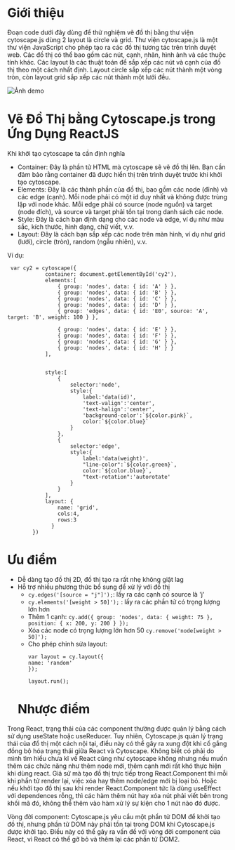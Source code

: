 # Giới thiệu
Đoạn code dưới đây dùng để thử nghiệm vẽ đồ thị bằng thư viện cytoscape.js dùng 2 layout là circle và grid. Thư viện cytoscape.js là một thư viện JavaScript cho phép tạo ra các đồ thị tương tác trên trình duyệt web. Các đồ thị có thể bao gồm các nút, cạnh, nhãn, hình ảnh và các thuộc tính khác. Các layout là các thuật toán để sắp xếp các nút và cạnh của đồ thị theo một cách nhất định. Layout circle sắp xếp các nút thành một vòng tròn, còn layout grid sắp xếp các nút thành một lưới đều.

![Ảnh demo](https://github.com/HuyHKr/DemoCytoscape/assets/148759236/c0504332-71af-4d22-804d-d3ade6f4ccaa)
# Vẽ Đồ Thị bằng Cytoscape.js trong Ứng Dụng ReactJS
Khi khởi tạo cytoscape ta cần định nghĩa
  + Container: Đây là phần tử HTML mà cytoscape sẽ vẽ đồ thị lên. Bạn cần đảm bảo rằng container đã được hiển thị trên trình duyệt trước khi khởi tạo cytoscape.
  + Elements: Đây là các thành phần của đồ thị, bao gồm các node (đỉnh) và các edge (cạnh). Mỗi node phải có một id duy nhất và không được trùng lặp với node khác. Mỗi edge phải có source (node nguồn) và target (node đích), và source và target phải tồn tại trong danh sách các node.
  + Style: Đây là cách bạn định dạng cho các node và edge, ví dụ như màu sắc, kích thước, hình dạng, chữ viết, v.v.
  + Layout: Đây là cách bạn sắp xếp các node trên màn hình, ví dụ như grid (lưới), circle (tròn), random (ngẫu nhiên), v.v.
    
Ví dụ:
```
 var cy2 = cytoscape({
            container: document.getElementById('cy2'),
            elements:[
                { group: 'nodes', data: { id: 'A' } },
                { group: 'nodes', data: { id: 'B' } },
                { group: 'nodes', data: { id: 'C' } },
                { group: 'nodes', data: { id: 'D' } },
                { group: 'edges', data: { id: 'E0', source: 'A', target: 'B', weight: 100 } },
              
                { group: 'nodes', data: { id: 'E' } },
                { group: 'nodes', data: { id: 'F' } },
                { group: 'nodes', data: { id: 'G' } },
                { group: 'nodes', data: { id: 'H' } }
            ],
              
              
            style:[
                {
                    selector:'node',
                    style:{
                        label:'data(id)',
                        'text-valign':'center',
                        'text-halign':'center',
                        'background-color':`${color.pink}`,
                        color:`${color.blue}`
                    }
                },
                {
                    selector:'edge',
                    style:{
                        label:'data(weight)',
                        "line-color":`${color.green}`,
                        color:`${color.blue}`,
                        "text-rotation":'autorotate'
                    }
                }
            ],
            layout: {
                name: 'grid',
                cols:4,
                rows:3
              }
        })
```
# Ưu điểm
+ Dễ dàng tạo đồ thị 2D, đồ thị tạo ra rất nhẹ không giật lag
+ Hỗ trợ nhiều phương thức bổ sung để xử lý với đồ thị 
    + `cy.edges('[source = "j"]');`: lấy ra các cạnh có source là 'j'
    + `cy.elements('[weight > 50]');` : lấy ra các phần tử có trọng lượng lớn hơn
    + Thêm 1 cạnh:
           ```
          cy.add({
          group: 'nodes',
          data: { weight: 75 },
          position: { x: 200, y: 200 }
          });
          ```
    + Xóa các node có trọng lượng lớn hơn 50 `cy.remove('node[weight > 50]');`
    + Cho phép chỉnh sửa layout:
      ```
      var layout = cy.layout({
      name: 'random'
      });

      layout.run();
      ```
  # Nhược điểm
Trong React, trạng thái của các component thường được quản lý bằng cách sử dụng useState hoặc useReducer. Tuy nhiên, Cytoscape.js quản lý trạng thái của đồ thị một cách nội tại, điều này có thể gây ra xung đột khi cố gắng đồng bộ hóa trạng thái giữa React và Cytoscape. Không biết có phải do mình tìm hiểu chưa kĩ về React cũng như cytoscape không nhưng nếu muốn thêm các chức năng như thêm node mới, thêm cạnh mới rất khó thực hiện khi dùng react. Giả sử mà tạo đồ thị trực tiếp trong React.Component thì mỗi khi phần tử render lại, việc xóa hay thêm node/edge mới bị loại bỏ. Hoặc nếu khởi tạo đồ thị sau khi render React.Component tức là dùng useEffect với dependences rỗng, thì các hàm thêm nút hay xóa nút phải viết bên trong khối mã đó, không thể thêm vào hàm xử lý sự kiện cho 1 nút nào đó được.

Vòng đời component: Cytoscape.js yêu cầu một phần tử DOM để khởi tạo đồ thị, nhưng phần tử DOM này phải tồn tại trong DOM khi Cytoscape.js được khởi tạo. Điều này có thể gây ra vấn đề với vòng đời component của React, vì React có thể gỡ bỏ và thêm lại các phần tử DOM2.
